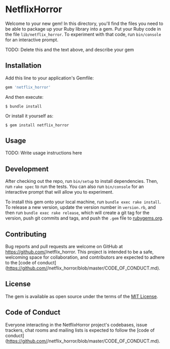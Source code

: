 # NetflixHorror

Welcome to your new gem! In this directory, you'll find the files you need to be able to package up your Ruby library into a gem. Put your Ruby code in the file `lib/netflix_horror`. To experiment with that code, run `bin/console` for an interactive prompt.

TODO: Delete this and the text above, and describe your gem

## Installation

Add this line to your application's Gemfile:

```ruby
gem 'netflix_horror'
```

And then execute:

    $ bundle install

Or install it yourself as:

    $ gem install netflix_horror

## Usage

TODO: Write usage instructions here

## Development

After checking out the repo, run `bin/setup` to install dependencies. Then, run `rake spec` to run the tests. You can also run `bin/console` for an interactive prompt that will allow you to experiment.

To install this gem onto your local machine, run `bundle exec rake install`. To release a new version, update the version number in `version.rb`, and then run `bundle exec rake release`, which will create a git tag for the version, push git commits and tags, and push the `.gem` file to [rubygems.org](https://rubygems.org).

## Contributing

Bug reports and pull requests are welcome on GitHub at https://github.com/<github username>/netflix_horror. This project is intended to be a safe, welcoming space for collaboration, and contributors are expected to adhere to the [code of conduct](https://github.com/<github username>/netflix_horror/blob/master/CODE_OF_CONDUCT.md).


## License

The gem is available as open source under the terms of the [MIT License](https://opensource.org/licenses/MIT).

## Code of Conduct

Everyone interacting in the NetflixHorror project's codebases, issue trackers, chat rooms and mailing lists is expected to follow the [code of conduct](https://github.com/<github username>/netflix_horror/blob/master/CODE_OF_CONDUCT.md).
